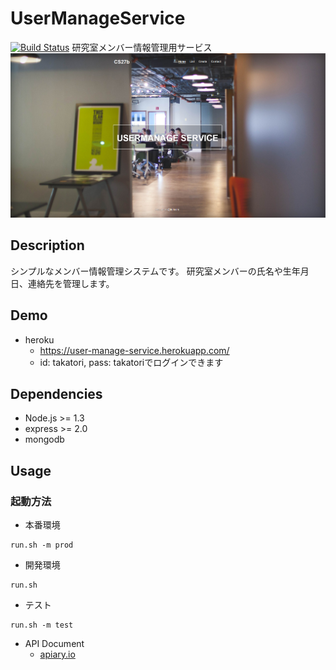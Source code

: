 UserManageService
=================
[![Build Status](https://travis-ci.org/takatori/UserManageService.svg?branch=master)](http://travis-ci.org/takatori/UserManageService)
研究室メンバー情報管理用サービス
![top](https://github.com/takatori/UserManageService/blob/master/images/top.png)

## Description
シンプルなメンバー情報管理システムです。
研究室メンバーの氏名や生年月日、連絡先を管理します。

## Demo
* heroku
  * https://user-manage-service.herokuapp.com/
  * id: takatori, pass: takatoriでログインできます

## Dependencies
* Node.js >= 1.3
* express >= 2.0
* mongodb 

## Usage
### 起動方法
* 本番環境　
```
run.sh -m prod
```
* 開発環境
```
run.sh
```
* テスト
```
run.sh -m test
```
* API Document
  * [apiary.io](http://docs.usermanageservice.apiary.io)


